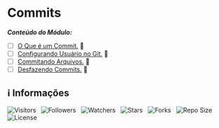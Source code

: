 <!-- Título -->
# Commits

***Conteúdo do Módulo:***

* [ ] [O Que é um Commit.](https://github.com/Devsgeeknerd/cla-o-que-com-com-git-fun-bas) &#128679;
* [ ] [Configurando Usuário no Git.](https://github.com/Devsgeeknerd/cla-con-usu-git-com-git-fun-bas) &#128679;
* [ ] [Commitando Arquivos.](https://github.com/Devsgeeknerd/cla-com-arq-com-git-fun-bas) &#128679;
* [ ] [Desfazendo Commits.](https://githu.com/Devsgeeknerd/cla-des-com-com-git-fun-bas) &#128679;

<!-- Informações -->
## &#8505; Informações

![Visitors](https://api.visitorbadge.io/api/visitors?path=Devsgeeknerd%2Fmod-com-git-fun-bas&label=Visitantes&labelColor=%23700070&labelStyle=none&countColor=%23000fff&style=plastic&color=%23ffffff "Total de Visitantes")
&nbsp;
![Followers](https://img.shields.io/github/followers/Devsgeeknerd?style=p&label=Seguidores&labelColor=800080&color=000fff "Total de Seguidores")
&nbsp;
![Watchers](https://img.shields.io/github/watchers/Devsgeeknerd/mod-com-git-fun-bas?style=p&label=Observadores&labelColor=800080&color=000fff "Total de Observadores")
&nbsp;
![Stars](https://img.shields.io/github/stars/Devsgeeknerd/mod-com-git-fun-bas?style=p&label=Estrelas&labelColor=800080&color=000fff "Total de Estrelas")
&nbsp;
![Forks](https://img.shields.io/github/forks/Devsgeeknerd/mod-com-git-fun-bas?style=p&label=Bifurcações&labelColor=800080&color=000fff "Total de Bifurcações")
&nbsp;
![Repo Size](https://img.shields.io/github/repo-size/Devsgeeknerd/mod-com-git-fun-bas?style=p&label=Tamanho&labelColor=800080&color=000fff "Tamanho do Repositório")
&nbsp;
![License](https://img.shields.io/github/license/Devsgeeknerd/mod-com-git-fun-bas?style=p&label=Licença&labelColor=800080&color=000fff "Licença do Repositório")
